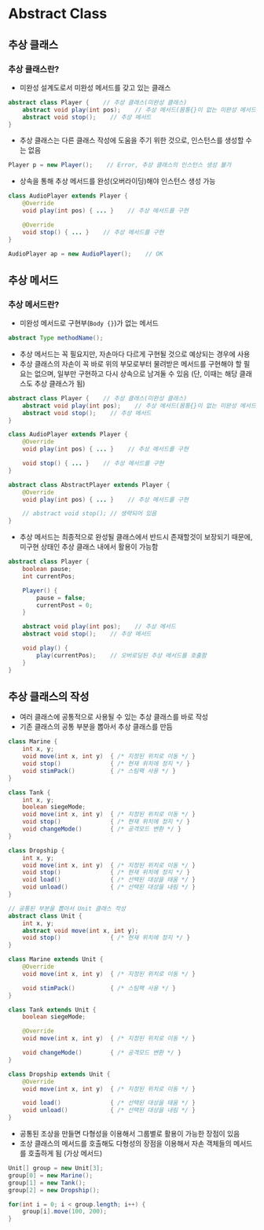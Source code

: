 # Abstract Class

## 추상 클래스

### 추상 클래스란?

- 미완성 설계도로서 미완성 메서드를 갖고 있는 클래스

```java
abstract class Player {    // 추상 클래스(미완성 클래스)
	abstract void play(int pos);    // 추상 메서드(몸통{}이 없는 미완성 메서드)
	abstract void stop();    // 추상 메서드
}
```

- 추상 클래스는 다른 클래스 작성에 도움을 주기 위한 것으로, 인스턴스를 생성할 수는 없음

```java
Player p = new Player();    // Error, 추상 클래스의 인스턴스 생성 불가
```

- 상속을 통해 추상 메서드를 완성(오버라이딩)해야 인스턴스 생성 가능

```java
class AudioPlayer extends Player {
	@Override
	void play(int pos) { ... }    // 추상 메서드를 구현

	@Override
	void stop() { ... }    // 추상 메서드를 구현
}

AudioPlayer ap = new AudioPlayer();    // OK
```

## 추상 메서드

### 추상 메서드란?

- 미완성 메서드로 구현부(`Body {}`)가 없는 메서드

```java
abstract Type methodName();
```

- 추상 메서드는 꼭 필요지만, 자손마다 다르게 구현될 것으로 예상되는 경우에 사용
- 추상 클래스의 자손이 꼭 바로 위의 부모로부터 물려받은 메서드를 구현해야 할 필요는 없으며, 일부만 구현하고 다시 상속으로 남겨둘 수 있음 (단, 이때는 해당 클래스도 추상 클래스가 됨)

```java
abstract class Player {    // 추상 클래스(미완성 클래스)
	abstract void play(int pos);    // 추상 메서드(몸통{}이 없는 미완성 메서드)
	abstract void stop();    // 추상 메서드
}

class AudioPlayer extends Player {
	@Override
	void play(int pos) { ... }    // 추상 메서드를 구현

	void stop() { ... }    // 추상 메서드를 구현
}

abstract class AbstractPlayer extends Player {
	@Override
	void play(int pos) { ... }    // 추상 메서드를 구현

	// abstract void stop(); // 생략되어 있음
}
```

- 추상 메서드는 최종적으로 완성될 클래스에서 반드시 존재할것이 보장되기 때문에, 미구현 상태인 추상 클래스 내에서 활용이 가능함

```java
abstract class Player {
	boolean pause;
	int currentPos;

	Player() {
		pause = false;
		currentPost = 0;
	}

	abstract void play(int pos);    // 추상 메서드
	abstract void stop();    // 추상 메서드

	void play() {
		play(currentPos);    // 오버로딩된 추상 메서드를 호출함
	}
}
```

## 추상 클래스의 작성

- 여러 클래스에 공통적으로 사용될 수 있는 추상 클래스를 바로 작성
- 기존 클래스의 공통 부분을 뽑아서 추상 클래스를 만듬

```java
class Marine {
	int x, y;
	void move(int x, int y)  { /* 지정된 위치로 이동 */ }
	void stop()              { /* 현재 위치에 정지 */ }
	void stimPack()          { /* 스팀팩 사용 */ }
}

class Tank {
	int x, y;
	boolean siegeMode;
	void move(int x, int y)  { /* 지정된 위치로 이동 */ }
	void stop()              { /* 현재 위치에 정지 */ }
	void changeMode()        { /* 공격모드 변환 */ }
}

class Dropship {
	int x, y;
	void move(int x, int y)  { /* 지정된 위치로 이동 */ }
	void stop()              { /* 현재 위치에 정지 */ }
	void load()              { /* 선택된 대상을 태움 */ }
	void unload()            { /* 선택된 대상을 내림 */ }
}

```

```java
// 공통된 부분을 뽑아서 Unit 클래스 작성
abstract class Unit {
	int x, y;
	abstract void move(int x, int y);
	void stop()              { /* 현재 위치에 정지 */ }
}

class Marine extends Unit {
	@Override
	void move(int x, int y)  { /* 지정된 위치로 이동 */ }

	void stimPack()          { /* 스팀팩 사용 */ }
}

class Tank extends Unit {
	boolean siegeMode;

	@Override
	void move(int x, int y)  { /* 지정된 위치로 이동 */ }

	void changeMode()        { /* 공격모드 변환 */ }
}

class Dropship extends Unit {
	@Override
	void move(int x, int y)  { /* 지정된 위치로 이동 */ }

	void load()              { /* 선택된 대상을 태움 */ }
	void unload()            { /* 선택된 대상을 내림 */ }
}
```

- 공통된 조상을 만들면 다형성을 이용해서 그룹별로 활용이 가능한 장점이 있음
- 조상 클래스의 메서드를 호출해도 다형성의 장점을 이용해서 자손 객체들의 메서드를 호출하게 됨 (가상 메서드)

```java
Unit[] group = new Unit[3];
group[0] = new Marine();
group[1] = new Tank();
group[2] = new Dropship();

for(int i = 0; i < group.length; i++) {
	group[i].move(100, 200);
}
```

